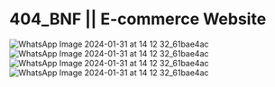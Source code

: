 # 404_BNF || E-commerce Website
![WhatsApp Image 2024-01-31 at 14 12 32_61bae4ac](https://github.com/AdhyayanDubey/404_BNF/assets/142719434/5b50515b-ebd7-4b8e-a25a-60a1ac61c2d7)
![WhatsApp Image 2024-01-31 at 14 12 32_61bae4ac](https://github.com/AdhyayanDubey/404_BNF/assets/142719434/0475ee1e-1844-4614-b916-1fd8f7af3c15)
![WhatsApp Image 2024-01-31 at 14 12 32_61bae4ac](https://github.com/AdhyayanDubey/404_BNF/assets/142719434/202bef4e-a4f8-4e14-85b0-df3fd5b4c564)
![WhatsApp Image 2024-01-31 at 14 12 32_61bae4ac](https://github.com/AdhyayanDubey/404_BNF/assets/142719434/4d261556-938c-4dd7-8f0a-cac289d0397e)

